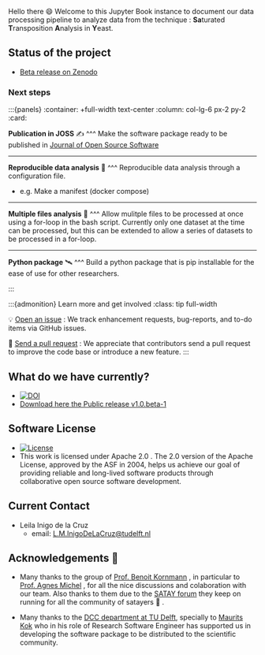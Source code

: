 

Hello there 😄 Welcome to this Jupyter Book instance to document our data processing pipeline to analyze data from the technique : **Sa**turated **T**ransposition **A**nalysis in **Y**east. 

## Status of the project

- [Beta release on Zenodo](https://doi.org/10.5281/zenodo.4636310) 

  
### Next steps

:::{panels}
:container: +full-width text-center
:column: col-lg-6 px-2 py-2
:card:

**Publication in JOSS** ✍
^^^
Make the software package ready to be published in [Journal of Open Source Software](https://joss.readthedocs.io/en/latest/index.html)

  <!-- - Automated testing with continuous integration
    - Comand line interface with a pip install mode
    - GitFlow implementation for contributors to the software -->

---
**Reproducible data analysis** 🚀
^^^
Reproducible data analysis through a configuration file.
 - e.g. Make a manifest (docker compose)


---
**Multiple files analysis** 🎁
^^^
Allow mulitple files to be processed at once using a for-loop in the bash script.
Currently only one dataset at the time can be processed, but this can be extended to allow a series of datasets to be processed in a for-loop.


---
**Python package** 🛰
^^^
Build a python package that is pip installable for the ease of use for other researchers. 


:::





:::{admonition} Learn more and get involved
:class: tip full-width

💡 [Open an issue](https://github.com/SATAY-LL/LaanLab-SATAY-DataAnalysis/issues)
: We track enhancement requests, bug-reports, and to-do items via GitHub issues.


🙌 [Send a pull request](https://github.com/SATAY-LL/LaanLab-SATAY-DataAnalysis/pulls)
: We appreciate that contributors send a pull request to improve the code base or introduce a new feature. 
:::


## What do we have currently?

- [![DOI](https://zenodo.org/badge/248577762.svg)](https://zenodo.org/badge/latestdoi/248577762)
- [Download here the Public release v1.0.beta-1](https://github.com/leilaicruz/LaanLab-SATAY-DataAnalysis/archive/refs/tags/v1.0-beta.1.zip)


## Software License

- [![License](https://img.shields.io/badge/License-Apache%202.0-blue.svg)](https://opensource.org/licenses/Apache-2.0)
- This work is licensed under Apache 2.0 . 
The 2.0 version of the Apache License, approved by the ASF in 2004, helps us achieve our goal of providing reliable and long-lived software products through collaborative open source software development. 

## Current Contact 

- Leila Inigo de la Cruz
    - email: L.M.InigoDeLaCruz@tudelft.nl


## Acknowledgements 💙

- Many thanks to the group of [Prof. Benoit Kornmann](https://www.bioch.ox.ac.uk/research/kornmann) , in particular to [Prof. Agnes Michel](https://www.kornmann.group/people/agn%C3%A8s) , for all the nice discussions and colaboration with our team. Also thanks to them due to the [SATAY forum](https://groups.google.com/forum/#!forum/satayusers)  they keep on running for all the community of satayers 🎉 . 

- Many thanks to the [DCC department at TU Delft](https://tu-delft-dcc.github.io/01_Welcome.html), specially to [Maurits Kok](https://github.com/mwakok) who in his role of Research Software Engineer has supported us in developing the software package to be distributed to the scientific community. 

<!-- :::{image} https://pbs.twimg.com/profile_images/1226944724365447169/MzFpwY5P_400x400.png
:class: float-left mr-2 rounded
:width: 100px
::: -->